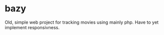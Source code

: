 # bazy

Old, simple web project for tracking movies using mainly php.
Have to yet implement responsivness.
